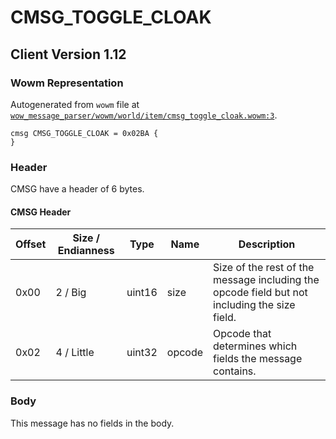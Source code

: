 # CMSG_TOGGLE_CLOAK

## Client Version 1.12

### Wowm Representation

Autogenerated from `wowm` file at [`wow_message_parser/wowm/world/item/cmsg_toggle_cloak.wowm:3`](https://github.com/gtker/wow_messages/tree/main/wow_message_parser/wowm/world/item/cmsg_toggle_cloak.wowm#L3).
```rust,ignore
cmsg CMSG_TOGGLE_CLOAK = 0x02BA {
}
```
### Header

CMSG have a header of 6 bytes.

#### CMSG Header

| Offset | Size / Endianness | Type   | Name   | Description |
| ------ | ----------------- | ------ | ------ | ----------- |
| 0x00   | 2 / Big           | uint16 | size   | Size of the rest of the message including the opcode field but not including the size field.|
| 0x02   | 4 / Little        | uint32 | opcode | Opcode that determines which fields the message contains.|

### Body

This message has no fields in the body.

